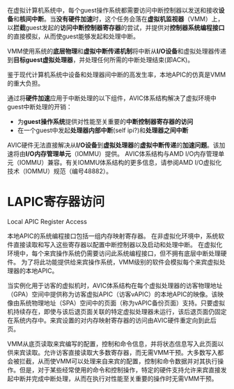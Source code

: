 
在虚拟计算机系统中，每个guest操作系统都需要访问中断控制器以发送和接收**设备**和**核间中断**。当**没有硬件加速**时，这个任务会落在**虚拟机监视器**（VMM）上，以**拦截**guest发起的**访问中断控制器寄存器**的尝试，并提供对**控制器系统编程接口**的直接模拟，从而使guest能够发起和处理中断。

VMM使用系统的**底层物理**和**虚拟中断传递机制**将中断从**I/O设备**和虚拟处理器传递到**目标guest虚拟处理器**，并处理任何所需的中断处理结束(即ACK)。

鉴于现代计算机系统中设备和处理器间中断的高发生率，本地APIC的仿真是VMM的重大负担。

通过将**硬件加速**应用于中断处理的以下组件，AVIC体系结构解决了虚拟环境中guest中断处理的开销：

* 为**guest操作系统**提供对性能至关重要的**中断控制器寄存器的访问**
* 在一个guest中发起**处理器内部中断**(self ipi?)和**处理器之间中断**

AVIC硬件无法直接解决从**I/O设备**到**虚拟处理器**的**虚拟中断传递**的**加速问题**。该加速将由**I/O内存管理单元**（IOMMU）提供。 AVIC体系结构与AMD I/O内存管理单元（IOMMU）兼容。有关IOMMU体系结构的更多信息，请参阅AMD I/O虚拟化技术（IOMMU）规范（编号48882）。

# LAPIC寄存器访问

Local APIC Register Access

本地APIC的系统编程接口包括一组内存映射寄存器。 在非虚拟化环境中，系统软件直接读取和写入这些寄存器以配置中断控制器以及启动和处理中断。 在虚拟化环境中，每个来宾操作系统仍需要访问此系统编程接口，但不拥有底层中断处理硬件。 为了将此功能提供给来宾操作系统，VMM级别的软件会模拟每个来宾虚拟处理器的本地APIC。

当实例化用于访客的虚拟机时，AVIC体系结构在每个虚拟处理器的访客物理地址（GPA）空间中提供称为访客虚拟APIC（访客vAPIC）的本地APIC的映像。该映像由系统物理地址（SPA）空间中的页面（称为vAPIC备份页面）支持。只要虚拟机持续存在，即使与该后退页面关联的特定虚拟处理器未运行，该后退页面仍固定在系统内存中。来宾设置的对内存映射寄存器的访问由AVIC硬件重定向到此后页。

VMM从底页读取来宾编写的配置，控制和命令信息，并将状态信息写入此页面以供来宾读取。允许访客直接读取大多数寄存器，而无需VMM干预。大多数写入都会被拦截，从而使VMM可以处理来自来宾的配置，控制和命令数据并对其执行操作。但是，对于某些经常使用的命令和控制操作，特定的硬件支持允许来宾直接发起中断并完成中断处理，从而在执行对性能至关重要的操作时无需VMM干预。


